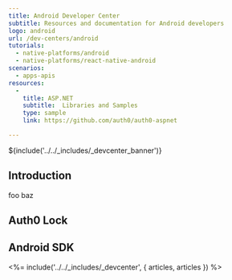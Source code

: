 ```yaml
---
title: Android Developer Center
subtitle: Resources and documentation for Android developers
logo: android
url: /dev-centers/android
tutorials:
  - native-platforms/android
  - native-platforms/react-native-android
scenarios:
  - apps-apis
resources:
  -
    title: ASP.NET
    subtitle:  Libraries and Samples
    type: sample
    link: https://github.com/auth0/auth0-aspnet

---
```


${include('../../_includes/_devcenter_banner')}

## Introduction
foo baz

## Auth0 Lock


## Android SDK


<%= include('../../_includes/_devcenter', { articles, articles }) %>
